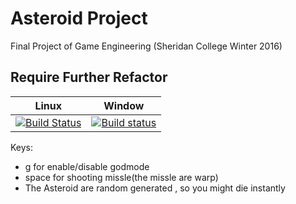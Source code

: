 # Asteroid Project
Final Project of Game Engineering (Sheridan College Winter 2016)
## Require Further Refactor
| Linux | Window |
|-------|--------|
|[![Build Status](https://travis-ci.org/juliosueiras/asteroid.svg?branch=master)](https://travis-ci.org/juliosueiras/asteroid)|[![Build status](https://ci.appveyor.com/api/projects/status/dkcs2dsp76dewpvh/branch/master?svg=true)](https://ci.appveyor.com/project/juliosueiras/asteroid/branch/master)|
Keys:
- g for enable/disable godmode
- space for shooting missle(the missle are warp)
- The Asteroid are random generated , so you might die instantly

